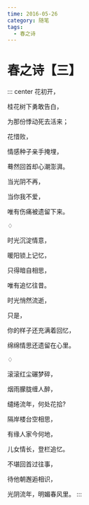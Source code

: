 ```yaml
---
time: 2016-05-26
category: 随笔
tags:
  - 春之诗
---
```


# 春之诗【三】

::: center
花初开，

桂花树下勇敢告白，

为那份悸动死去活来；

花惜败，

情感种子亲手掩埋，

蓦然回首却心潮澎湃。

当光阴不再，

当你我不爱，

唯有伤痛被遗留下来。

♢

时光沉淀情意，

暖阳锁上记忆，

只得暗自相思，

唯有追忆往昔。

时光悄然流逝，

只是，

你的样子还充满着回忆，

绵绵情思还遗留在心里。

♢

滚滚红尘碾梦碎，

烟雨朦胧缠人醉，

缱绻流年，何处花拾?

隔岸楼台空相思，

有缘人家今何地，

儿女情长，登栏追忆。

不堪回首过往事，

待他朝邂逅相识，

光阴流年，明媚春风里。
:::
